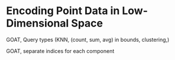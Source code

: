 # Encoding Point Data in Low-Dimensional Space

GOAT, Query types (KNN, (count, sum, avg) in bounds, clustering,)

GOAT, separate indices for each component

